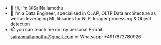 - 👋 Hi, I’m @SaINallamothu
- 👀 I’m a Data Engineer, specialised in OLAP, OLTP Data architecture as well as leveraging ML libraries for NLP, Imager processing & Object detection
- 📫 you can reach me on my personal E-mail: sairamnallamothu@gmail.com or Whatsapp: +4917672780926

